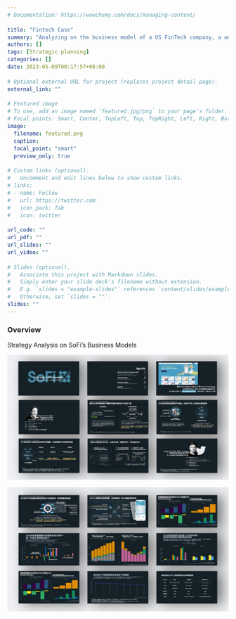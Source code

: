 ```yaml
---
# Documentation: https://wowchemy.com/docs/managing-content/

title: "Fintech Case"
summary: "Analyzing on the business model of a US FinTech company, a one-stop financial service provider- SoFi, then evaluate their strategies in different stages"
authors: []
tags: [Strategic planning]
categories: []
date: 2023-05-09T00:17:57+08:00

# Optional external URL for project (replaces project detail page).
external_link: ""

# Featured image
# To use, add an image named `featured.jpg/png` to your page's folder.
# Focal points: Smart, Center, TopLeft, Top, TopRight, Left, Right, BottomLeft, Bottom, BottomRight.
image:
  filename: featured.png
  caption: 
  focal_point: "smart"
  preview_only: true

# Custom links (optional).
#   Uncomment and edit lines below to show custom links.
# links:
# - name: Follow
#   url: https://twitter.com
#   icon_pack: fab
#   icon: twitter

url_code: ""
url_pdf: ""
url_slides: ""
url_video: ""

# Slides (optional).
#   Associate this project with Markdown slides.
#   Simply enter your slide deck's filename without extension.
#   E.g. `slides = "example-slides"` references `content/slides/example-slides.md`.
#   Otherwise, set `slides = ""`.
slides: ""
---
```




### Overview 
Strategy Analysis on SoFi’s Business Models

![](./image/p1.png)


![](./image/p2.png)